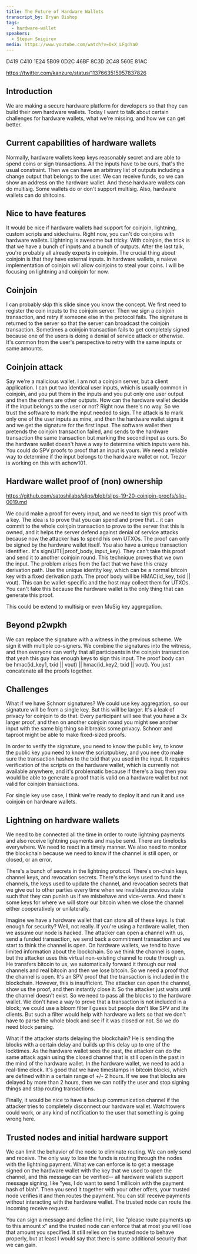 ```yaml
---
title: The Future of Hardware Wallets
transcript_by: Bryan Bishop
tags:
  - hardware-wallet
speakers:
  - Stepan Snigirev
media: https://www.youtube.com/watch?v=OxX_LFgdYa0
---
```

D419 C410 1E24 5B09 0D2C 46BF 8C3D 2C48 560E 81AC

<https://twitter.com/kanzure/status/1137663515957837826>

## Introduction

We are making a secure hardware platform for developers so that they can build their own hardware wallets. Today I want to talk about certain challenges for hardware wallets, what we're missing, and how we can get better.

## Current capabilities of hardware wallets

Normally, hardware wallets keep keys reasonably secret and are able to spend coins or sign transactions. All the inputs have to be ours, that's the usual constraint. Then we can have an arbitrary list of outputs including a change output that belongs to the user. We can receive funds, so we can show an address on the hardware wallet. And these hardware wallets can do multisig. Some wallets do or don't support multisig. Also, hardware wallets can do shitcoins.

## Nice to have features

It would be nice if hardware wallets had support for coinjoin, lightning, custom scripts and sidechains. Right now, you can't do coinjoins with hardware wallets. Lightning is awesome but tricky. With coinjoin, the trick is that we have a bunch of inputs and a bunch of outputs. After the last talk, you're probably all already experts in coinjoin. The crucial thing about coinjoin is that they have external inputs. In hardware wallets, a naieve implementation of coinjoin will allow coinjoins to steal your coins. I will be focusing on lightning and coinjoin for now.

## Coinjoin

I can probably skip this slide since you know the concept. We first need to register the coin inputs to the coinjoin server. Then we sign a coinjoin transaction, and retry if someone else in the protocol fails. The signature is returned to the server so that the server can broadcast the coinjoin transaction. Sometimes a coinjoin transaction fails to get completely signed because one of the users is doing a denial of service attack or otherwise. It's common from the user's perspective to retry with the same inputs or same amounts.

## Coinjoin attack

Say we're a malicious wallet. I am not a coinjoin server, but a client application. I can put two identical user inputs, which is usually common in coinjoin, and you put them in the inputs and you put only one user output and then the others are other outputs. How can the hardware wallet decide if the input belongs to the user or not? Right now there's no way. So we trust the software to mark the input needed to sign. The attack is to mark only one of the user inputs as mine, and then the hardware wallet signs it and we get the signature for the first input. The software wallet then pretends the coinjoin transaction failed, and sends to the hardware transaction the same transaction but marking the second input as ours. So the hardware wallet doesn't have a way to determine which inputs were his. You could do SPV proofs to proof that an input is yours. We need a reliable way to determine if the input belongs to the hardware wallet or not. Trezor is working on this with achow101.

## Hardware wallet proof of (non) ownership

<https://github.com/satoshilabs/slips/blob/slips-19-20-coinjoin-proofs/slip-0019.md>

We could make a proof for every input, and we need to sign this proof with a key. The idea is to prove that you can spend and prove that... it can commit to the whole coinjoin transaction to prove to the server that this is owned, and it helps the server defend against denial of service attacks because now the attacker has to spend his own UTXOs. The proof can only be signed by the hardware wallet itself. You also have a unique transaction identifier.. It's sign(UTI||proof\_body, input\_key). They can't take this proof and send it to another coinjoin round. This technique proves that we own the input. The problem arises from the fact that we have this crazy derivation path.  Use the unique identity key, which can be a normal bitcoin key with a fixed derivation path.  The proof body will be HMAC(id\_key, txid || vout). This can be wallet-specific and the host may collect them for UTXOs. You can't fake this because the hardware wallet is the only thing that can generate this proof.

This could be extend to multisig or even MuSig key aggregation.

## Beyond p2wpkh

We can replace the signature with a witness in the previous scheme. We sign it with multiple co-signers. We combine the signatures into the witness, and then everyone can verify that all participants in the coinjoin transaction that yeah this guy has enough keys to sign this input. The proof body can be hmac(id\_key1, txid || vout) || hmac(id\_key2, txid || vout). You just concatenate all the proofs together.

## Challenges

What if we have Schnorr signatures? We could use key aggregation, so our signature will be from a single key. But this will be larger. It's a leak of privacy for coinjoin to do that. Every participant will see that you have a 3x larger proof, and then on another coinjoin round you might see another input with the same big thing so it breaks some privacy. Schnorr and taproot might be able to make fixed-sized proofs.

In order to verify the signature, you need to know the public key, to know the public key you need to know the scriptpubkey, and you nee dto make sure the transaction hashes to the txid that you used in the input. It requires verification of the scripts on the hardware wallet, which is currently not available anywhere, and it's problematic because if there's a bug then you would be able to generate a proof that is valid on a hardware wallet but not valid for coinjoin transactions.

For single key use case, I think we're ready to deploy it and run it and use coinjoin on hardware wallets.

## Lightning on hardware wallets

We need to be connected all the time in order to route lightning payments and also receive lightning payments and maybe send. There are timelocks everywhere. We need to react in a timely manner. We also need to monitor the blockchain because we need to know if the channel is still open, or closed, or an error.

There's a bunch of secrets in the lightning protocol. There's on-chain keys, channel keys, and revocation secrets. There's the keys used to fund the channels, the keys used to update the channel, and revocation secrets that we give out to other parties every time when we invalidate previous state such that they can punish us if we misbehave and vice-versa. And there's some keys for where we will store our bitcoin when we close the channel either cooperatively or unilaterally.

Imagine we have a hardware wallet that can store all of these keys. Is that enough for security? Well, not really. If you're using a hardware wallet, then we assume our node is hacked. The attacker can open a channel with us, send a funded transaction, we send back a commitment transaction and we start to think the channel is open. On hardware wallets, we tend to have limited information about the lbockchain. So we think the channel is open, but the attacker uses this virtual non-existing channel to route through us. He transfers bitcoin to us, we automatically forward it through our real channels and real bitcoin and then we lose bitcoin. So we need a proof that the channel is open. It's an SPV proof that the transaction is included in the blockchain. However, this is insufficient. The attacker can open the channel, show us the proof, and then instantly close it. So the attacker just waits until the channel doesn't exist. So we need to pass all the blocks to the hardware wallet. We don't have a way to prove that a transaction is not included in a block; we could use a bloom filter I guess but people don't like SPV and lite clients. But such a filter would help with hardware wallets so that we don't have to parse the whole block and see if it was closed or not. So we do need block parsing.

What if the attacker starts delaying the blockchain? He is sending the blocks with a certain delay and builds up this delay up to one of the locktimes. As the hardware wallet sees the past, the attacker can do the same attack again using the closed channel that is still open in the past in the mind of the hardware wallet. In the hardware wallet, we need to add a real-time clock. It's good that we have timestamps in bitcoin blocks, which are defined within a certain range of +/- 2 hours. If we see that blocks are delayed by more than 2 hours, then we can notify the user and stop signing things and stop routing transactions.

Finally, it would be nice to have a backup communication channel if the attacker tries to completely disconnect our hardware wallet. Watchtowers could work, or any kind of notification to the user that something is going wrong here.

## Trusted nodes and initial hardware support

We can limit the behavior of the node to eliminate routing. We can only send and receive. The only way to lose the funds is routing through the nodes with the lightning payment. What we can enforce is to get a message signed on the hardware wallet with the key that we used to open the channel, and this message can be verified-- all hardware wallets support message signing, like "yes, I do want to send 1 millicoin with the payment hash of blah". Then you send it together with your other offers, your trusted node verifies it and then routes the payment. You can still receive payments without interacting with the hardware wallet. The trusted node can route the incoming receive request.

You can sign a message and define the limit, like "please route payments up to this amount x" and the trusted node can enforce that at most you will lose that amount you specified. It still relies on the trusted node to behave properly, but at least I would say that there is some additional security that we can gain.
